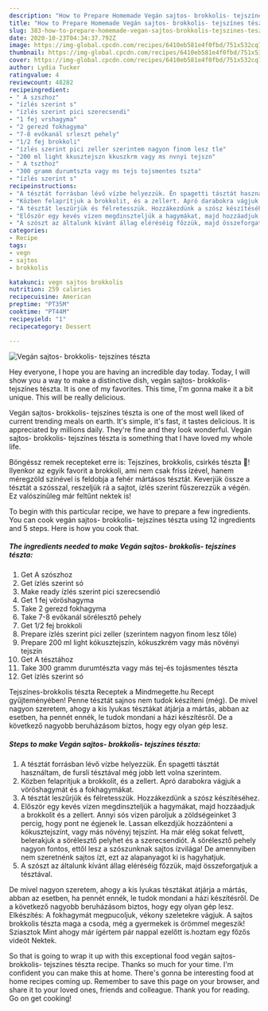 ```yaml
---
description: "How to Prepare Homemade Vegán sajtos- brokkolis- tejszínes tészta"
title: "How to Prepare Homemade Vegán sajtos- brokkolis- tejszínes tészta"
slug: 383-how-to-prepare-homemade-vegan-sajtos-brokkolis-tejszines-teszta
date: 2020-10-23T04:34:37.792Z
image: https://img-global.cpcdn.com/recipes/6410eb581e4f0fbd/751x532cq70/vegan-sajtos-brokkolis-tejszines-teszta-recept-foto.jpg
thumbnail: https://img-global.cpcdn.com/recipes/6410eb581e4f0fbd/751x532cq70/vegan-sajtos-brokkolis-tejszines-teszta-recept-foto.jpg
cover: https://img-global.cpcdn.com/recipes/6410eb581e4f0fbd/751x532cq70/vegan-sajtos-brokkolis-tejszines-teszta-recept-foto.jpg
author: Lydia Tucker
ratingvalue: 4
reviewcount: 48282
recipeingredient:
- " A szszhoz"
- "ízlés szerint s"
- "ízlés szerint pici szerecsendi"
- "1 fej vrshagyma"
- "2 gerezd fokhagyma"
- "7-8 evőkanál srleszt pehely"
- "1/2 fej brokkoli"
- "ízlés szerint pici zeller szerintem nagyon finom lesz tle"
- "200 ml light kkusztejszn kkuszkrm vagy ms nvnyi tejszn"
- " A tszthoz"
- "300 gramm durumtszta vagy ms tejs tojsmentes tszta"
- "ízlés szerint s"
recipeinstructions:
- "A tésztát forrásban lévő vízbe helyezzük. Én spagetti tásztát használtam, de fursli tésztával még jobb lett volna szerintem."
- "Közben felaprítjuk a brokkolit, és a zellert. Apró darabokra vágjuk a vöröshagymát és a fokhagymákat."
- "A tésztát leszűrjük és félretesszük. Hozzákezdünk a szósz készítéséhez."
- "Először egy kevés vízen megdinszteljük a hagymákat, majd hozzáadjuk a brokkolit és a zellert. Annyi sós vizen pároljuk a zöldségeinket 3 percig, hogy pont ne égjenek le. Lassan elkezdjük hozzáönteni a kókusztejszínt, vagy más növényj tejszínt. Ha már elég sokat felvett, belerakjuk a sörélesztő pelyhet és a szerecsendiót. A sörélesztő pehely nagyon fontos, ettől lesz a szószunknak sajtos ízvilága! De amennyiben nem szeretnénk sajtos ízt, ezt az alapanyagot ki is hagyhatjuk."
- "A szószt az általunk kívánt állag eléréséig főzzük, majd összeforgatjuk a tésztával."
categories:
- Recipe
tags:
- vegn
- sajtos
- brokkolis

katakunci: vegn sajtos brokkolis 
nutrition: 259 calories
recipecuisine: American
preptime: "PT35M"
cooktime: "PT44M"
recipeyield: "1"
recipecategory: Dessert

---
```



![Vegán sajtos- brokkolis- tejszínes tészta](https://img-global.cpcdn.com/recipes/6410eb581e4f0fbd/751x532cq70/vegan-sajtos-brokkolis-tejszines-teszta-recept-foto.jpg)

Hey everyone, I hope you are having an incredible day today. Today, I will show you a way to make a distinctive dish, vegán sajtos- brokkolis- tejszínes tészta. It is one of my favorites. This time, I'm gonna make it a bit unique. This will be really delicious.

Vegán sajtos- brokkolis- tejszínes tészta is one of the most well liked of current trending meals on earth. It's simple, it's fast, it tastes delicious. It is appreciated by millions daily. They're fine and they look wonderful. Vegán sajtos- brokkolis- tejszínes tészta is something that I have loved my whole life.

Böngéssz remek recepteket erre is: Tejszínes, brokkolis, csirkés tészta 🥦! Ilyenkor az egyik favorit a brokkoli, ami nem csak friss ízével, hanem méregzöld színével is feldobja a fehér mártásos tésztát. Keverjük össze a tésztát a szósszal, reszeljük rá a sajtot, ízlés szerint fűszerezzük a végén. Ez valószínűleg már feltűnt nektek is!


To begin with this particular recipe, we have to prepare a few ingredients. You can cook vegán sajtos- brokkolis- tejszínes tészta using 12 ingredients and 5 steps. Here is how you cook that.

<!--inarticleads1-->

##### The ingredients needed to make Vegán sajtos- brokkolis- tejszínes tészta:

1. Get  A szószhoz
1. Get ízlés szerint só
1. Make ready ízlés szerint pici szerecsendió
1. Get 1 fej vöröshagyma
1. Take 2 gerezd fokhagyma
1. Take 7-8 evőkanál sörélesztő pehely
1. Get 1/2 fej brokkoli
1. Prepare ízlés szerint pici zeller (szerintem nagyon finom lesz tőle)
1. Prepare 200 ml light kókusztejszín, kókuszkrém vagy más növényi tejszín
1. Get  A tésztához
1. Take 300 gramm durumtészta vagy más tej-és tojásmentes tészta
1. Get ízlés szerint só


Tejszínes-brokkolis tészta Receptek a Mindmegette.hu Recept gyűjteményében! Penne tésztát sajnos nem tudok készíteni (még). De mivel nagyon szeretem, ahogy a kis lyukas tésztákat átjárja a mártás, abban az esetben, ha pennét ennék, le tudok mondani a házi készítésről. De a következő nagyobb beruházásom biztos, hogy egy olyan gép lesz. 

<!--inarticleads2-->

##### Steps to make Vegán sajtos- brokkolis- tejszínes tészta:

1. A tésztát forrásban lévő vízbe helyezzük. Én spagetti tásztát használtam, de fursli tésztával még jobb lett volna szerintem.
1. Közben felaprítjuk a brokkolit, és a zellert. Apró darabokra vágjuk a vöröshagymát és a fokhagymákat.
1. A tésztát leszűrjük és félretesszük. Hozzákezdünk a szósz készítéséhez.
1. Először egy kevés vízen megdinszteljük a hagymákat, majd hozzáadjuk a brokkolit és a zellert. Annyi sós vizen pároljuk a zöldségeinket 3 percig, hogy pont ne égjenek le. Lassan elkezdjük hozzáönteni a kókusztejszínt, vagy más növényj tejszínt. Ha már elég sokat felvett, belerakjuk a sörélesztő pelyhet és a szerecsendiót. A sörélesztő pehely nagyon fontos, ettől lesz a szószunknak sajtos ízvilága! De amennyiben nem szeretnénk sajtos ízt, ezt az alapanyagot ki is hagyhatjuk.
1. A szószt az általunk kívánt állag eléréséig főzzük, majd összeforgatjuk a tésztával.


De mivel nagyon szeretem, ahogy a kis lyukas tésztákat átjárja a mártás, abban az esetben, ha pennét ennék, le tudok mondani a házi készítésről. De a következő nagyobb beruházásom biztos, hogy egy olyan gép lesz. Elkészítés: A fokhagymát megpucoljuk, vékony szeletekre vágjuk. A sajtos brokkolis tészta maga a csoda, még a gyermekek is örömmel megeszik! Sziasztok Mint ahogy már ígértem pár nappal ezelőtt is.hoztam egy főzős videót Nektek. 

So that is going to wrap it up with this exceptional food vegán sajtos- brokkolis- tejszínes tészta recipe. Thanks so much for your time. I'm confident you can make this at home. There's gonna be interesting food at home recipes coming up. Remember to save this page on your browser, and share it to your loved ones, friends and colleague. Thank you for reading. Go on get cooking!
